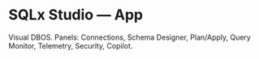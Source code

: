 # SQLx Studio — App

Visual DBOS. Panels: Connections, Schema Designer, Plan/Apply, Query Monitor, Telemetry, Security, Copilot.

